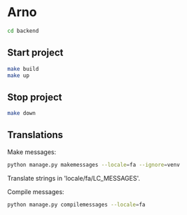 # Arno

```bash
cd backend
```

## Start project

```bash
make build
make up
```

## Stop project

```bash
make down
```

## Translations

Make messages:

```bash
python manage.py makemessages --locale=fa --ignore=venv
```

Translate strings in 'locale/fa/LC_MESSAGES'.

Compile messages:

```bash
python manage.py compilemessages --locale=fa
```
